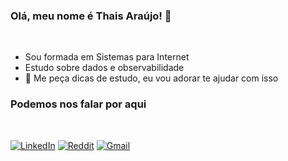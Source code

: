 ### Olá, meu nome é Thais Araújo! 👋 <br/>
<br/>
<ul>
    <li>Sou formada em Sistemas para Internet</li>
    <li>Estudo sobre dados e observabilidade</li>
    <li>💬 Me peça dicas de estudo, eu vou adorar te ajudar com isso</li>
</ul>

### Podemos nos falar por aqui

<br/>

 [![LinkedIn](https://img.shields.io/badge/LinkedIn-0077B5?style=for-the-badge&logo=linkedin&logoColor=white)](https://www.linkedin.com/in/thais-araújo-dos-santos-598a371a4/)
 [![Reddit](https://img.shields.io/badge/Reddit-FF4500?style=for-the-badge&logo=reddit&logoColor=white)](https://www.reddit.com/user/Excellent_Network217)
[![Gmail](https://img.shields.io/badge/Gmail-D14836?style=for-the-badge&logo=gmail&logoColor=white)](mailto:thaisd.araujo2001@gmail.com )

<br/>

